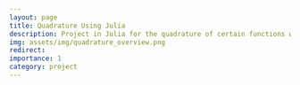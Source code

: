 ```yaml
---
layout: page
title: Quadrature Using Julia 
description: Project in Julia for the quadrature of certain functions with specific limits using the midpoint rule. 
img: assets/img/quadrature_overview.png
redirect: 
importance: 1
category: project
---
```

